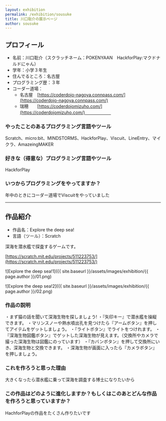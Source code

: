 ```yaml
---
layout: exhibition
permalink: /exhibition/sousuke
title: 川口聡介の展示ページ
author: sousuke
---
```

## プロフィール

- 名前：川口聡介（スクラッチネーム：POKENYAAN　HackforPlay:マクドナルドにゃん）
- 学年：小学３年生
- 住んでるところ：名古屋
- プログラミング歴：３年
- コーダー道場：
  - 名古屋　[https://coderdojo-nagoya.connpass.com/](https://coderdojo-nagoya.connpass.com/)
  - 瑞穂　　[https://coderdojomizuho.com/](https://coderdojomizuho.com/)　　　　　　

### やったことのあるプログラミング言語やツール

Scratch、micro:bit、MINDSTORMS、HackforPlay、Viscuit、LineEntry、マイクラ、AmazeingMAKER

### 好きな（得意な）プログラミング言語やツール

HackforPlay

### いつからプログラミングをやってますか？

年中のときにコーダー道場でViscuitをやっていました

---

## 作品紹介

- 作品名：Explore the deep sea!
- 言語（ツール）：Scratch

深海を潜水艦で探査するゲームです。

[https://scratch.mit.edu/projects/511223753/](https://scratch.mit.edu/projects/511223753/)

![Explore the deep sea!1]({{ site.baseurl }}/assets/images/exhibition/{{ page.author }}/01.png)

![Explore the deep sea!2]({{ site.baseurl }}/assets/images/exhibition/{{ page.author }}/02.png)

### 作品の説明

・まず猫の話を聞いて深海生物を探しましょう!
・『矢印キー』で潜水艦を操縦できます。
・マリンスノーや熱水噴出孔を見つけたら『アームボタン』を押してアイテムをゲットしましょう。
・『ライトボタン』でライトをつけれます。
・『深海生物図鑑ボタン』でゲットした深海生物が見えます。（交換所やカメラで撮った深海生物は図鑑にのっています）
・『カバンボタン』を押して交換所にいき、深海生物と交換できます。
・深海生物が画面に入ったら『カメラボタン』を押しましょう。

### これを作ろうと思った理由

大きくなったら潜水艦に乗って深海を調査する博士になりたいから

### この作品はどのように進化しますか？もしくはこのあとどんな作品を作ろうと思っていますか？

HachforPlayの作品をたくさん作りたいです
